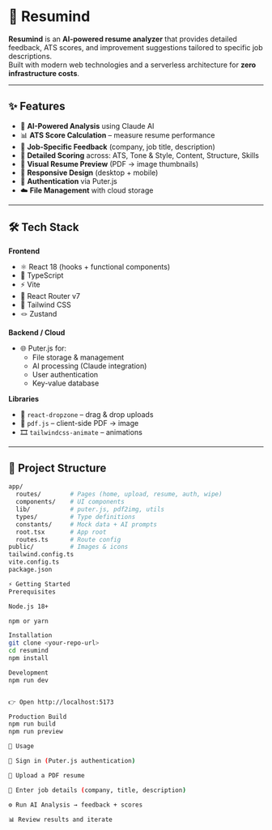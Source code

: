 # 📄 Resumind

**Resumind** is an **AI-powered resume analyzer** that provides detailed feedback, ATS scores, and improvement suggestions tailored to specific job descriptions.  
Built with modern web technologies and a serverless architecture for **zero infrastructure costs**.

---

## ✨ Features
- 🤖 **AI-Powered Analysis** using Claude AI  
- 📊 **ATS Score Calculation** – measure resume performance  
- 🎯 **Job-Specific Feedback** (company, job title, description)  
- 📝 **Detailed Scoring** across: ATS, Tone & Style, Content, Structure, Skills  
- 👀 **Visual Resume Preview** (PDF → image thumbnails)  
- 📱 **Responsive Design** (desktop + mobile)  
- 🔐 **Authentication** via Puter.js  
- ☁️ **File Management** with cloud storage  

---

## 🛠 Tech Stack

**Frontend**
- ⚛️ React 18 (hooks + functional components)  
- 📘 TypeScript  
- ⚡ Vite  
- 🔀 React Router v7  
- 🎨 Tailwind CSS  
- 🪢 Zustand  

**Backend / Cloud**
- 🌐 Puter.js for:  
  - File storage & management  
  - AI processing (Claude integration)  
  - User authentication  
  - Key-value database  

**Libraries**
- 📂 `react-dropzone` – drag & drop uploads  
- 📑 `pdf.js` – client-side PDF → image  
- 🎞️ `tailwindcss-animate` – animations  

---

## 📂 Project Structure
```bash
app/
  routes/        # Pages (home, upload, resume, auth, wipe)
  components/    # UI components
  lib/           # puter.js, pdf2img, utils
  types/         # Type definitions
  constants/     # Mock data + AI prompts
  root.tsx       # App root
  routes.ts      # Route config
public/          # Images & icons
tailwind.config.ts
vite.config.ts
package.json

⚡ Getting Started
Prerequisites

Node.js 18+

npm or yarn

Installation
git clone <your-repo-url>
cd resumind
npm install

Development
npm run dev


👉 Open http://localhost:5173

Production Build
npm run build
npm run preview

📖 Usage

🔐 Sign in (Puter.js authentication)

📂 Upload a PDF resume

🏢 Enter job details (company, title, description)

⚙️ Run AI Analysis → feedback + scores

📊 Review results and iterate